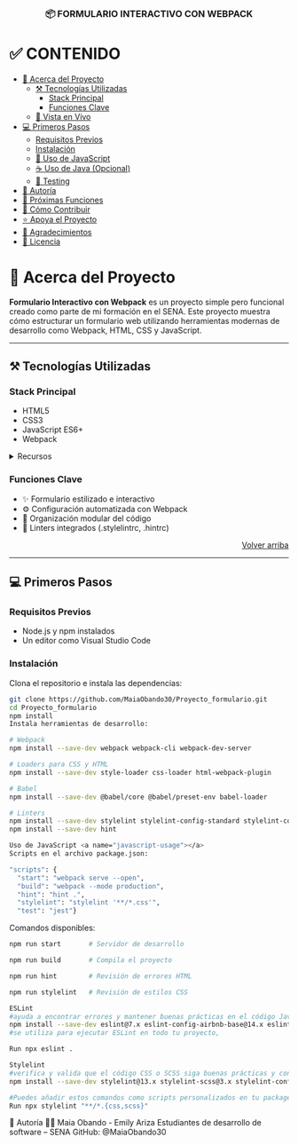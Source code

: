 <a name="readme-top"></a>

<div align="center">

<h3><b>📦 FORMULARIO INTERACTIVO CON WEBPACK</b></h3>

</div>

# ✅ CONTENIDO
- [📖 Acerca del Proyecto](#about-project)
  - [⚒️ Tecnologías Utilizadas](#built-with)
    - [Stack Principal](#tech-stack)
    - [Funciones Clave](#key-features)
  - [🚀 Vista en Vivo](#live-demo)
- [💻 Primeros Pasos](#getting-started)
  - [Requisitos Previos](#prerequisites)
  - [Instalación](#install)
  - [🧠 Uso de JavaScript](#javascript-usage)
  - [☕ Uso de Java (Opcional)](#java-optional)
  - [🧪 Testing](#testing)
- [👥 Autoría](#authors)
- [🔮 Próximas Funciones](#future-features)
- [🤝 Cómo Contribuir](#contributing)
- [⭐ Apoya el Proyecto](#support)
- [🙌 Agradecimientos](#acknowledgements)
- [📃 Licencia](#license)

# 📖 Acerca del Proyecto <a name="about-project"></a>

**Formulario Interactivo con Webpack** es un proyecto simple pero funcional creado como parte de mi formación en el SENA. Este proyecto muestra cómo estructurar un formulario web utilizando herramientas modernas de desarrollo como Webpack, HTML, CSS y JavaScript.

---

## ⚒️ Tecnologías Utilizadas <a name="built-with"></a>

### Stack Principal <a name="tech-stack"></a>

- HTML5
- CSS3
- JavaScript ES6+
- Webpack

<details>
<summary>Recursos</summary>
<ul>
  <li><a href="https://developer.mozilla.org/es/docs/Web/HTML">HTML</a></li>
  <li><a href="https://developer.mozilla.org/es/docs/Web/CSS">CSS</a></li>
  <li><a href="https://webpack.js.org/">Webpack</a></li>
</ul>
</details>

### Funciones Clave <a name="key-features"></a>

- ✨ Formulario estilizado e interactivo  
- ⚙️ Configuración automatizada con Webpack  
- 📁 Organización modular del código  
- 🧼 Linters integrados (.stylelintrc, .hintrc)

<p align="right"><a href="#readme-top">Volver arriba</a></p>

---


## 💻 Primeros Pasos <a name="getting-started"></a>

### Requisitos Previos <a name="prerequisites"></a>

- Node.js y npm instalados  
- Un editor como Visual Studio Code  

### Instalación <a name="install"></a>

Clona el repositorio e instala las dependencias:

```bash
git clone https://github.com/MaiaObando30/Proyecto_formulario.git
cd Proyecto_formulario
npm install
Instala herramientas de desarrollo:
```
```bash
# Webpack
npm install --save-dev webpack webpack-cli webpack-dev-server
```
```bash
# Loaders para CSS y HTML
npm install --save-dev style-loader css-loader html-webpack-plugin
```
```bash
# Babel
npm install --save-dev @babel/core @babel/preset-env babel-loader
```
```bash
# Linters
npm install --save-dev stylelint stylelint-config-standard stylelint-config-recommended
npm install --save-dev hint
```
```bash
Uso de JavaScript <a name="javascript-usage"></a>
Scripts en el archivo package.json:

"scripts": {
  "start": "webpack serve --open",
  "build": "webpack --mode production",
  "hint": "hint .",
  "stylelint": "stylelint '**/*.css'",
  "test": "jest"}
  ```
Comandos disponibles:
```bash
npm run start       # Servidor de desarrollo
```
```bash
npm run build       # Compila el proyecto
```
```bash
npm run hint        # Revisión de errores HTML
```
```bash
npm run stylelint   # Revisión de estilos CSS
```

```bash
ESLint
#ayuda a encontrar errores y mantener buenas prácticas en el código JavaScrip
npm install --save-dev eslint@7.x eslint-config-airbnb-base@14.x eslint-plugin-import@2.x babel-eslint@10.x
#se utiliza para ejecutar ESLint en todo tu proyecto,
```
```bash
Run npx eslint . 
```
```bash
Stylelint
#verifica y valida que el código CSS o SCSS siga buenas prácticas y convenciones.
npm install --save-dev stylelint@13.x stylelint-scss@3.x stylelint-config-standard@21.x stylelint-csstree-validator@1.x
```
```bash
#Puedes añadir estos comandos como scripts personalizados en tu package.json para ejecutarlos fácilmente.
Run npx stylelint "**/*.{css,scss}" 
```
👥 Autoría <a name="authors"></a>
👩‍💻 Maia Obando - Emily Ariza
Estudiantes de desarrollo de software – SENA
GitHub: @MaiaObando30